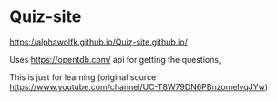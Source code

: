 # Quiz-site

https://alphawolfk.github.io/Quiz-site.github.io/


Uses https://opentdb.com/ api for getting the questions,

This is just for learning (original source https://www.youtube.com/channel/UC-T8W79DN6PBnzomelvqJYw)
